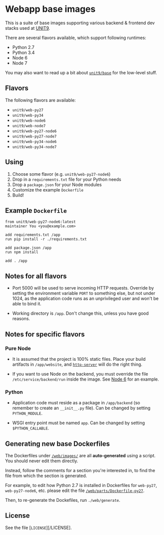 # Webapp base images

This is a suite of base images supporting various backend & frontend
dev stacks used at [UNIT9][].

There are several flavors available, which support following runtimes:

- Python 2.7
- Python 3.4
- Node 6
- Node 7

You may also want to read up a bit about [`unit9/base`][unit9-base]
for the low-level stuff.

[unit9-base]: https://github.com/unit9/docklabs/tree/master/base
[UNIT9]: https://www.unit9.com/

## Flavors

The following flavors are available:

- `unit9/web-py27`
- `unit9/web-py34`
- `unit9/web-node6`
- `unit9/web-node7`
- `unit9/web-py27-node6`
- `unit9/web-py27-node7`
- `unit9/web-py34-node6`
- `unit9/web-py34-node7`

## Using

1. Choose some flavor (e.g. `unit9/web-py27-node6`)
2. Drop in a `requirements.txt` file for your Python needs
3. Drop a `package.json` for your Node modules
4. Customize the example `Dockerfile`
5. Build!

## Example `Dockerfile`

    from unit9/web-py27-node6:latest
    maintainer You <you@example.com>

    add requirements.txt /app
    run pip install -r ./requirements.txt

    add package.json /app
    run npm install

    add . /app

## Notes for all flavors

- Port 5000 will be used to serve incoming HTTP requests. Override by
  setting the environment variable `PORT` to something else, but not
  under 1024, as the application code runs as an unprivileged user and
  won't be able to bind it.

- Working directory is `/app`. Don't change this, unless you have good
  reasons.

## Notes for specific flavors

### Pure Node

- It is assumed that the project is 100% static files. Place your
  build artifacts in `/app/website`, and
  [`http-server`](https://www.npmjs.com/package/http-server) will do
  the right thing.

- If you want to use Node on the backend, you must override the file
  `/etc/service/backend/run` inside the image. See
  [Node 6](/web/parts/run-node6) for an example.

### Python

- Application code must reside as a package in `/app/backend` (so
  remember to create an `__init__.py` file). Can be changed by setting
  `PYTHON_MODULE`.

- WSGI entry point must be named `app`. Can be changed by setting
  `$PYTHON_CALLABLE`.

## Generating new base Dockerfiles

The Dockerfiles under [`/web/images/`](/web/images) are all
**auto-generated** using a script. You should never edit them
directly.

Instead, follow the comments for a section you're interested in, to
find the file from which the section is generated.

For example, to edit how Python 2.7 is installed in Dockerfiles for
`web-py27`, `web-py27-node6`, etc. please edit the file
[`/web/parts/Dockerfile-py27`](/web/parts/Dockerfile-py27).

Then, to re-generate the Dockefiles, run `./web/generate`.

## License

See the file [`LICENSE`][/LICENSE].
